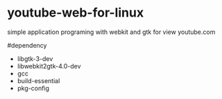 # youtube-web-for-linux
simple application programing with webkit and gtk for view youtube.com

#dependency
- libgtk-3-dev
- libwebkit2gtk-4.0-dev
- gcc 
- build-essential
- pkg-config
